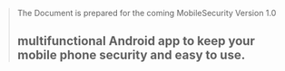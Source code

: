 >The Document is prepared for the coming MobileSecurity Version 1.0
> ## multifunctional Android app to keep your mobile phone security and easy to use.

